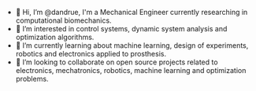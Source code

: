 - 👋 Hi, I’m @dandrue, I'm a Mechanical Engineer currently researching in computational biomechanics.
- 👀 I’m interested in control systems, dynamic system analysis and optimization algorithms.
- 🌱 I’m currently learning about machine learning, design of experiments, robotics and electronics applied to prosthesis.
- 💞️ I’m looking to collaborate on open source projects related to electronics, mechatronics, robotics, machine learning and optimization problems.

<!---
dandrue/dandrue is a ✨ special ✨ repository because its `README.md` (this file) appears on your GitHub profile.
You can click the Preview link to take a look at your changes.
--->

